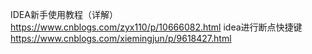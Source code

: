 IDEA新手使用教程（详解）
	https://www.cnblogs.com/zyx110/p/10666082.html
idea进行断点快捷键
	https://www.cnblogs.com/xiemingjun/p/9618427.html